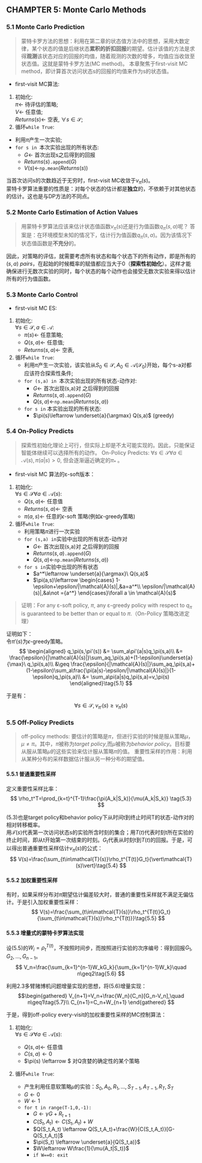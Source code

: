 ## CHAMPTER 5: Monte Carlo Methods  
### 5.1 Monte Carlo Prediction  

> 蒙特卡罗方法的思想：利用在第二章的状态值方法中的思想，采用大数定律，某个状态的值是后继状态<b>累积的折扣回报</b>的期望。估计该值的方法是求得<b>观测</b>该状态对应的回报的均值，随着观测的次数的增多，均值应当收敛至状态值。这就是蒙特卡罗方法(MC method)。
> 本章聚焦于first-visit MC method，即计算首次访问状态s的回报的均值来作为s的状态值。


- first-visit MC算法:  
1. 初始化:  
$\pi \leftarrow$ 待评估的策略;  
$V \leftarrow$ 任意值;  
$Returns(s) \leftarrow$ 空表, $\forall s\in \mathcal{S}$;  
2. 循环`while True`:  
- 利用$\pi$产生一次实验;  
- `for s in `本次实验出现的所有状态:  
    - $G \leftarrow$ 首次出现s之后得到的回报
    - $Returns(s)$`.append`($G$)  
    - $V(s)\leftarrow$`np.mean`($Returns(s)$)  

当首次访问s的次数趋近于无穷时，first-visit MC收敛于$v_{\pi}(s)$。  
蒙特卡罗算法重要的性质是：对每个状态的估计都是**独立**的，不依赖于对其他状态的估计。这也是与DP方法的不同点。  
### 5.2 Monte Carlo Estimation of Action Values  
> 用蒙特卡罗算法应该来估计状态值函数$v_\pi(s)$还是行为值函数$q_\pi(s,a)$呢？
> 答案是：在环境模型未知的情况下，估计行为值函数$q_\pi(s,a)$。因为该情况下状态值函数是**不充分**的。

因此，对策略的评估，就需要考虑所有状态和每个状态下的所有动作，即是所有的$(s,a)\ pairs$，在起始的时候概率的赋值都应当大于0（**探索性初始化**）。这样才能确保进行无数次实验的同时，每个状态的每个动作也会接受无数次实验来得以估计所有的行为值函数。  
### 5.3 Monte Carlo Control  
- first-visit MC ES:  
1. 初始化:  
$\forall s\in\mathcal{S},a\in\mathcal{A}$:  
    - $\pi(s) \leftarrow$ 任意策略;  
    - $Q(s,a) \leftarrow$ 任意值;  
    - $Returns(s,a) \leftarrow$ 空表,  
2. 循环`while True`:  
   - 利用$\pi$产生一次实验，该实验从$S_0\in\mathcal{S},A_0\in\mathcal{A(\mathcal{S_0})}$开始，每个s-a对都应该符合探索性条件;  
   - `for (s,a) in `本次实验出现的所有状态-动作对:  
      - $G \leftarrow$ 首次出现(s,a)对 之后得到的回报
      - $Returns(s,a)$`.append`($G$)  
      - $Q(s,a)\leftarrow$`np.mean`($Returns(s,a)$)  
   - `for s in` 本实验出现的所有状态:  
      - $\pi(s)\leftarrow \underset{a}{\argmax} Q(s,a)$ (greedy)

### 5.4 On-Policy Predicts
> 探索性初始化理论上可行，但实际上却是不太可能实现的。因此，只能保证智能体继续可以选择所有的动作。
> On-Policy Predicts: $\forall s \in \mathcal{S}\forall a \in \mathcal{A}(s),\pi(a|s)>0$, 但会逐渐逼近确定的$\pi_*$ 。  
- first-visit MC 算法的ε-soft版本：  
1. 初始化:  
   $\forall s\in\mathcal{S}\forall a\in\mathcal{A}(s)$:  
   - $Q(s,a)\leftarrow$ 任意值  
   - $Returns(s,a)\leftarrow$ 空表  
   - $\pi(a,s)\leftarrow$ 任意的$\epsilon$-soft 策略(例如$\epsilon$-greedy策略)
2. 循环`while True`:  
   - 利用策略$\pi$进行一次实验  
   - `for (s,a) in`实验中出现的所有状态-动作对  
      - $G \leftarrow$ 首次出现(s,a)对 之后得到的回报
      - $Returns(s,a)$`.append`($G$)  
      - $Q(s,a)\leftarrow$`np.mean`($Returns(s,a)$)  
   - `for s in`实验中出现的所有状态  
      - $a^*\leftarrow \underset{a}{\argmax}\ Q(s,a)$  
      - $\pi(a,s)\leftarrow \begin{cases}
          1-\epsilon+\epsilon/|\mathcal{A}(s)|,&a=a^*\\ 
          \epsilon/|\mathcal{A}(s)|,&a\not ={a^*}
      \end{cases}\forall a \in \mathcal{A}(s)$

> 证明：For any ε-soft policy, $π$, any ε-greedy policy with respect to $q_π$ is guaranteed to be better than or equal to $π$.（On-Policy 策略改进定理）

证明如下：  
令$\pi'(s)$为$\epsilon$-greedy策略。  
$$
\begin{aligned}
    q_\pi(s,\pi'(s)) &= \sum_a\pi'(a|s)q_\pi(s,a)\\ &= \frac{\epsilon}{|\mathcal{A}(s)|}\sum_aq_\pi(s,a)+(1-\epsilon)\underset{a}{\max}\ q_\pi(s,a)\\ &\geq \frac{\epsilon}{|\mathcal{A}(s)|}\sum_aq_\pi(s,a)+(1-\epsilon)\sum_a\frac{\pi(a|s)-\epsilon/|\mathcal{A}(s)|}{1-\epsilon}q_\pi(s,a)\\ &= \sum_a\pi(a|s)q_\pi(s,a)=v_\pi(s)
\end{aligned}\tag{5.1}
$$

于是有：
$$
\forall s\in\mathcal{S},v_{\pi'}(s)\geq v_\pi(s) \tag{5.2}
$$

### 5.5 Off-Policy Predicts  
> off-policy methods: 要估计的策略是$\pi$，但进行实验的时候是服从策略$\mu$，$\mu\not ={\pi}$。其中，$\pi$被称为*target policy*,而$\mu$被称为*behavior policy*。目标要从服从策略$\mu$的这些实验来估计服从策略$\pi$的值。
> 重要性采样的作用：利用从某种分布的采样数据估计服从另一种分布的期望值。

#### 5.5.1 普通重要性采样  
定义重要性采样比率：  
$$
\rho_t^T=\prod_{k=t}^{T-1}\frac{\pi(A_k|S_k)}{\mu(A_k|S_k)} \tag{5.3}
$$

(5.3)也是target policy和behavior policy下从时间t到终止时间T的状态-动作对的相对转移概率。  
用$\mathcal{T}(s)$代表第一次访问状态s的实验所含时刻的集合；用$T(t)$代表时刻t所在实验的终止时间，即从t开始第一次结束的时刻。$G_t$代表从时刻t到$T(t)$的回报。于是，可以得出普通重要性采样估计$v_\pi(s)$的公式：  
$$
V(s)=\frac{\sum_{t\in\mathcal{T}(s)}\rho_t^{T(t)}G_t}{\vert\mathcal{T}(s)\vert}\tag{5.4}
$$

#### 5.5.2 加权重要性采样  
有时，如果采样分布对$\pi$期望估计偏差较大时，普通的重要性采样就不满足无偏估计。于是引入加权重要性采样：  
$$
V(s)=\frac{\sum_{t\in\mathcal{T}(s)}\rho_t^{T(t)}G_t}{\sum_{t\in\mathcal{T}(s)}\rho_t^{T(t)}}\tag{5.5}
$$

#### 5.5.3 增量式的蒙特卡罗算法实现  
设(5.5)的$W_i=\rho_t^{T(t)}$，不按照时间步，而按照进行实验的次序编号：得到回报$G_1,G_2,...,G_{n-1}$。 
$$
V_n=\frac{\sum_{k=1}^{n-1}W_kG_k}{\sum_{k=1}^{n-1}W_k}\quad n\geq2\tag{5.6}
$$

利用2.3多臂赌博机问题增量实现的思想，将(5.6)增量实现： 
$$\begin{gathered}
   V_{n+1}=V_n+\frac{W_n}{C_n}[G_n-V_n],\quad n\geq1\tag{5.7}\\ 
   C_{n+1}=C_n+W_{n+1}
\end{gathered}
$$

于是，得到off-policy every-visit的加权重要性采样的MC控制算法：  
1. 初始化:  
    $\forall s\in \mathcal{S}\forall a\in \mathcal{A}(s)$:  
    - $Q(s,a) \leftarrow$ 任意值  
    - $C(s,a) \leftarrow 0$  
    - $\pi(s) \leftarrow $ 对Q贪婪的确定性的某个策略  

2. 循环`while True`:  
    - 产生利用任意软策略$\mu$的实验：$S_0,A_0,R_1,...,S_{T-1},A_{T-1},R_{T},S_{T}$  
    - $G\leftarrow 0$  
    - $W \leftarrow 1$
    - `for t in range(T-1,0,-1):`
        - $G \leftarrow \gamma G+R_{t+1}$  
        - $C(S_t,A_t) \leftarrow C(S_t,A_t)+W$  
        - $Q(S_t,A_t) \leftarrow Q(S_t,A_t)+\frac{W}{C(S_t,A_t)}[G-Q(S_t,A_t)]$  
        - $\pi(S_t) \leftarrow \underset{a}{Q(S_t,a)}$  
        - $W\leftarrow W\frac{1}{\mu(A_t|S_t)}$  
        - `if W==0: exit`
